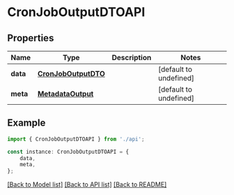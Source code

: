 # CronJobOutputDTOAPI


## Properties

Name | Type | Description | Notes
------------ | ------------- | ------------- | -------------
**data** | [**CronJobOutputDTO**](CronJobOutputDTO.md) |  | [default to undefined]
**meta** | [**MetadataOutput**](MetadataOutput.md) |  | [default to undefined]

## Example

```typescript
import { CronJobOutputDTOAPI } from './api';

const instance: CronJobOutputDTOAPI = {
    data,
    meta,
};
```

[[Back to Model list]](../README.md#documentation-for-models) [[Back to API list]](../README.md#documentation-for-api-endpoints) [[Back to README]](../README.md)
